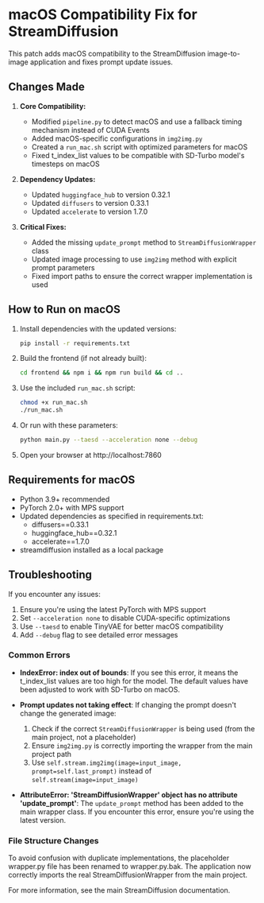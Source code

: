 # macOS Compatibility Fix for StreamDiffusion

This patch adds macOS compatibility to the StreamDiffusion image-to-image application and fixes prompt update issues.

## Changes Made

1. **Core Compatibility:**
   - Modified `pipeline.py` to detect macOS and use a fallback timing mechanism instead of CUDA Events
   - Added macOS-specific configurations in `img2img.py`
   - Created a `run_mac.sh` script with optimized parameters for macOS
   - Fixed t_index_list values to be compatible with SD-Turbo model's timesteps on macOS

2. **Dependency Updates:**
   - Updated `huggingface_hub` to version 0.32.1
   - Updated `diffusers` to version 0.33.1
   - Updated `accelerate` to version 1.7.0

3. **Critical Fixes:**
   - Added the missing `update_prompt` method to `StreamDiffusionWrapper` class
   - Updated image processing to use `img2img` method with explicit prompt parameters
   - Fixed import paths to ensure the correct wrapper implementation is used

## How to Run on macOS

1. Install dependencies with the updated versions:
   ```bash
   pip install -r requirements.txt
   ```

2. Build the frontend (if not already built):
   ```bash
   cd frontend && npm i && npm run build && cd ..
   ```

3. Use the included `run_mac.sh` script:
   ```bash
   chmod +x run_mac.sh
   ./run_mac.sh
   ```

4. Or run with these parameters:
   ```bash
   python main.py --taesd --acceleration none --debug
   ```

5. Open your browser at http://localhost:7860

## Requirements for macOS

- Python 3.9+ recommended
- PyTorch 2.0+ with MPS support
- Updated dependencies as specified in requirements.txt:
  - diffusers==0.33.1
  - huggingface_hub==0.32.1
  - accelerate==1.7.0
- streamdiffusion installed as a local package

## Troubleshooting

If you encounter any issues:
1. Ensure you're using the latest PyTorch with MPS support
2. Set `--acceleration none` to disable CUDA-specific optimizations
3. Use `--taesd` to enable TinyVAE for better macOS compatibility
4. Add `--debug` flag to see detailed error messages

### Common Errors

- **IndexError: index out of bounds**: If you see this error, it means the t_index_list values are too high for the model. The default values have been adjusted to work with SD-Turbo on macOS.

- **Prompt updates not taking effect**: If changing the prompt doesn't change the generated image:
  1. Check if the correct `StreamDiffusionWrapper` is being used (from the main project, not a placeholder)
  2. Ensure `img2img.py` is correctly importing the wrapper from the main project path
  3. Use `self.stream.img2img(image=input_image, prompt=self.last_prompt)` instead of `self.stream(image=input_image)`

- **AttributeError: 'StreamDiffusionWrapper' object has no attribute 'update_prompt'**: The `update_prompt` method has been added to the main wrapper class. If you encounter this error, ensure you're using the latest version.

### File Structure Changes

To avoid confusion with duplicate implementations, the placeholder wrapper.py file has been renamed to wrapper.py.bak. The application now correctly imports the real StreamDiffusionWrapper from the main project.

For more information, see the main StreamDiffusion documentation.
